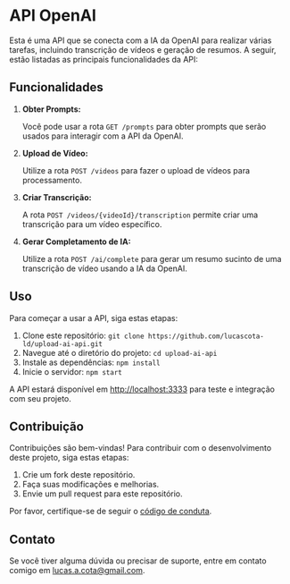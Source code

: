 # API OpenAI

Esta é uma API que se conecta com a IA da OpenAI para realizar várias tarefas, incluindo transcrição de vídeos e geração de resumos. A seguir, estão listadas as principais funcionalidades da API:

## Funcionalidades

1. **Obter Prompts:**

   Você pode usar a rota `GET /prompts` para obter prompts que serão usados para interagir com a API da OpenAI.

2. **Upload de Vídeo:**

   Utilize a rota `POST /videos` para fazer o upload de vídeos para processamento.

3. **Criar Transcrição:**

   A rota `POST /videos/{videoId}/transcription` permite criar uma transcrição para um vídeo específico.

4. **Gerar Completamento de IA:**

   Utilize a rota `POST /ai/complete` para gerar um resumo sucinto de uma transcrição de vídeo usando a IA da OpenAI.

## Uso

Para começar a usar a API, siga estas etapas:

1. Clone este repositório: `git clone https://github.com/lucascota-ld/upload-ai-api.git`
2. Navegue até o diretório do projeto: `cd upload-ai-api`
3. Instale as dependências: `npm install`
4. Inicie o servidor: `npm start`


A API estará disponível em [http://localhost:3333](http://localhost:3333) para teste e integração com seu projeto.

## Contribuição

Contribuições são bem-vindas! Para contribuir com o desenvolvimento deste projeto, siga estas etapas:

1. Crie um fork deste repositório.
2. Faça suas modificações e melhorias.
3. Envie um pull request para este repositório.

Por favor, certifique-se de seguir o [código de conduta](CODE_OF_CONDUCT.md).


## Contato

Se você tiver alguma dúvida ou precisar de suporte, entre em contato comigo em lucas.a.cota@gmail.com.
